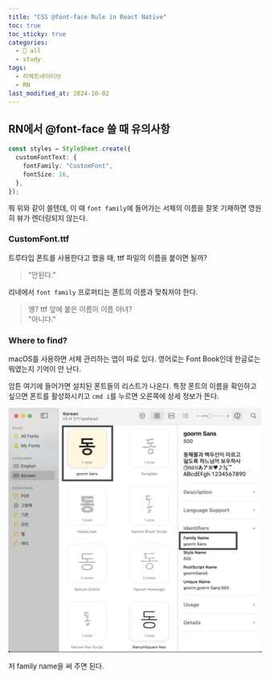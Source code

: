 ```yaml
---
title: "CSS @font-face Rule in React Native"
toc: true
toc_sticky: true
categories:
  - 📂 all
  - study
tags:
  - 리액트네이티브
  - RN
last_modified_at: 2024-10-02
---
```


## RN에서 @font-face 쓸 때 유의사항

```ts
const styles = StyleSheet.create({
  customFontText: {
    fontFamily: "CustomFont",
    fontSize: 16,
  },
});
```

뭐 위와 같이 쓸텐데, 이 때 `font family`에 들어가는 서체의 이름을 잘못 기재하면 영원히 뷰가 렌더링되지 않는다.

### CustomFont.ttf

트루타입 폰트를 사용한다고 했을 때, ttf 파일의 이름을 붙이면 될까?

> "안된다."

리네에서 `font family` 프로퍼티는 폰트의 이름과 맞춰져야 한다.

> 엥? ttf 앞에 붙은 이름이 이름 아녀? <br>
> "아니다."

### Where to find?

macOS를 사용하면 서체 관리하는 앱이 따로 있다. 영어로는 Font Book인데 한글로는 뭐였는지 기억이 안 난다.

암튼 여기에 들어가면 설치된 폰트들의 리스트가 나온다. 특정 폰트의 이름을 확인하고 싶으면 폰트를 활성화시키고 `cmd i`를 누르면 오른쪽에 상세 정보가 뜬다.

![image](/assets/images/all/font-family.png)

저 family name을 써 주면 된다.
